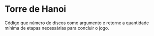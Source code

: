 # Torre de Hanoi
Código que número de discos como argumento e retorne a quantidade mínima de etapas necessárias para concluir o jogo.
